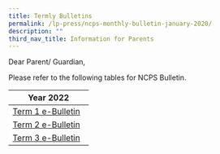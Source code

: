 ```yaml
---
title: Termly Bulletins
permalink: /lp-press/ncps-monthly-bulletin-january-2020/
description: ""
third_nav_title: Information for Parents
---
```

Dear Parent/ Guardian,

Please refer to the following tables for NCPS Bulletin.


| **Year 2022** | 
| -------- | 
| [Term 1 e-Bulletin](/files/2022-Term-1-e-Bulletin.pdf)    | 
| [Term 2 e-Bulletin](/files/2022-Term-2-e-Bulletin.pdf)   |
| [Term 3 e-Bulletin](/files/2022-Term-3-e-Bulletin.pdf)   |
